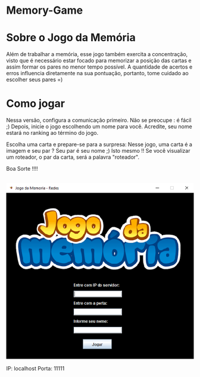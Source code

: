 # Memory-Game 

# Sobre o Jogo da Memória

Além de trabalhar a memória, esse jogo também exercita a concentração, visto que é necessário estar focado para memorizar a posição das cartas e assim formar os pares no menor tempo possível. A quantidade de acertos e erros influencia diretamente na sua pontuação, portanto, tome cuidado ao escolher seus pares =) 

# Como jogar

Nessa versão, configura a comunicação primeiro. Não se preocupe : é fácil ;)
Depois, inicie o jogo escolhendo um nome para você. Acredite, seu nome estará no ranking ao término do jogo.

Escolha uma carta e prepare-se para a surpresa: Nesse jogo, uma carta é a imagem e seu par ? Seu par é seu nome ;)
Isto mesmo !! Se você visualizar um roteador, o par da carta, será a palavra "roteador".

Boa Sorte !!!!

<br>
<img src="https://github.com/elayneargollo/Game-Memory/blob/main/src/main/java/images/telaInicial.png"/>
</br>

IP: localhost
Porta: 11111
